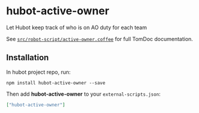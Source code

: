 # hubot-active-owner

Let Hubot keep track of who is on AO duty for each team

See [`src/robot-script/active-owner.coffee`](src/active-owner.coffee) for full TomDoc documentation.

## Installation

In hubot project repo, run:

`npm install hubot-active-owner --save`

Then add **hubot-active-owner** to your `external-scripts.json`:

```json
["hubot-active-owner"]
```
